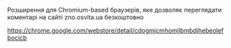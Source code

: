 Розширення для Chromium-based браузерів, яке дозволяє переглядати коментарі на сайті zno.osvita.ua безкоштовно

https://chrome.google.com/webstore/detail/cdogmjcmhomjlbmbdjhebeolefbocicb
